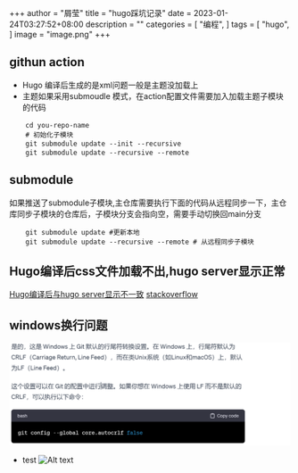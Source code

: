 +++
author = "屑莹"
title = "hugo踩坑记录"
date = 2023-01-24T03:27:52+08:00
description = ""
categories = [
    "编程",
]
tags = [
    "hugo",
]
image = "image.png"
+++

## githun action 
- Hugo 编译后生成的是xml问题一般是主题没加载上
- 主题如果采用submoudle 模式，在action配置文件需要加入加载主题子模块的代码
```shell
    cd you-repo-name 
    # 初始化子模块
    git submodule update --init --recursive
    git submodule update --recursive --remote
```

## submodule
如果推送了submodule子模块,主仓库需要执行下面的代码从远程同步一下，主仓库同步子模块的仓库后，子模块分支会指向空，需要手动切换回main分支
```shell
    git submodule update #更新本地
    git submodule update --recursive --remote # 从远程同步子模块
```


## Hugo编译后css文件加载不出,hugo server显示正常
[Hugo编译后与hugo server显示不一致](https://www.coder.work/article/7617383)
[stackoverflow](https://stackoverflow.com/questions/62114592/hugo-not-generating-the-same-styling-as-in-development-mode)

## windows换行问题
![Alt text](image.png)

- test
![Alt text](20230116234811-1.png)